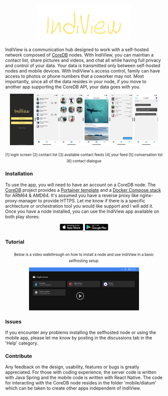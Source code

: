 <p align="center">
  <a href="#"><img src="/docs/photos/logo.png" /></a>
</p>

IndiView is a communication hub designed to work with a self-hosted network composed of [CoreDB](https://github.com/rolandosborne/CoreDB) nodes. With IndiView, you can maintian a contact list, share pictures and videos, and chat all while having full privacy and control of your data. Your data is transmitted only between self-hosted nodes and mobile devices. With IndiView's access control, family can have access to photos or phone numbers that a coworker may not. Most importantly, since all of the data resides in your node, if you move to another app supporting the CoreDB API, your data goes with you.

<p align="center">
  <a href="#"><img src="/docs/photos/login.png" width="15%"/></a>
  <a href="#"><img src="/docs/photos/contacts.png" width="15%"/></a>
  <a href="#"><img src="/docs/photos/feed.png" width="15%"/></a>
  <a href="#"><img src="/docs/photos/myfeed.png" width="15%"/></a>
  <a href="#"><img src="/docs/photos/conversations.png" width="15%"/></a>
  <a href="#"><img src="/docs/photos/topics.png" width="15%"/></a>
</p>

<p align="center"><sub>[1] login screen [2] contact list [3] available contact feeds [4] your feed [5] conversation list [6] contact dialogue</sub></p>

  
### Installation
To use the app, you will need to have an account on a CoreDB node. The [CoreDB](https://github.com/rolandosborne/CoreDB) project provides a [Portainer template](https://github.com/rolandosborne/CoreDB/blob/main/tools/template.json) and a [Docker Compose stack](https://github.com/rolandosborne/CoreDB/blob/main/tools/docker-stack.yaml) for ARM64 & AMD64. It's assumed you have a reverse proxy like nginx-proxy-manager to provide HTTPS. Let me know if there is a specific archtecture or orchestration tool you would like support and I will add it. Once you have a node installed, you can use the IndiView app available on both play stores:

<p align="center">
  <a href="https://apps.apple.com/us/app/indiview/id1569089072">
    <img src="/docs/photos/astore.png" width="15%">
  </a>
  <a href="https://play.google.com/store/apps/details?id=com.indiview">
    <img src="/docs/photos/gplay.png" width="15%">
  </a>
</p>

### Tutorial
<p align="center"><sub>Below is a video walkthrough on how to install a node and use IndiView in a basic selfhosting setup.</sub></p>
<p align="center">
  <a href="https://s3.us-west-2.amazonaws.com/org.coredb.indiview/IndiView_Tutorial.mp4"><img src="/docs/photos/turtorial.png" width="70%"/></a>
</p>  

### Issues
If you encounter any problems installing the selfhosted node or using the mobile app, please let me know by posting in the discussions tab in the 'Help' category.

### Contribute
Any feedback on the design, usability, features or bugs is greatly appreciated. For those with coding experience, the server code is written with Java Spring and the mobile code is written with React Native. The code for interacting with the CoreDB node resides in the folder 'mobile/diatum' which can be taken to create other apps independent of IndiView. 
